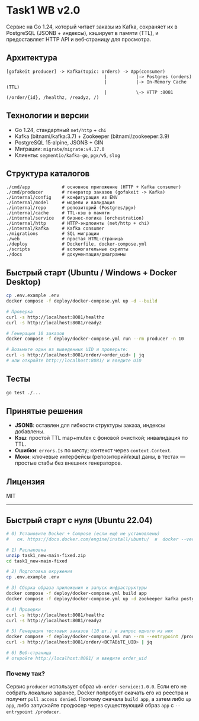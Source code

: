 # Task1 WB v2.0

Cервис на Go 1.24, который читает заказы из Kafka, сохраняет их в PostgreSQL (JSONB + индексы), кэширует в памяти (TTL), и предоставляет HTTP API и веб‑страницу для просмотра.

## Архитектура
```
[gofakeit producer] -> Kafka(topic: orders) -> App(consumer)
                                     |           |-> Postgres (orders)
                                     |           |-> In‑Memory Cache (TTL)
                                     |           \-> HTTP :8081 (/order/{id}, /healthz, /readyz, /)
```

## Технологии и версии
- Go 1.24, стандартный `net/http` + `chi`
- Kafka (bitnami/kafka:3.7) + Zookeeper (bitnami/zookeeper:3.9)
- PostgreSQL 15‑alpine, JSONB + GIN
- Миграции: `migrate/migrate:v4.17.0`
- Клиенты: `segmentio/kafka-go`, `pgx/v5`, `slog`

## Структура каталогов
```
./cmd/app            # основное приложение (HTTP + Kafka consumer)
./cmd/producer       # генератор заказов (gofakeit -> Kafka)
./internal/config    # конфигурация из ENV
./internal/model     # модели и валидация
./internal/repo      # репозиторий (Postgres/pgx)
./internal/cache     # TTL-кэш в памяти
./internal/service   # бизнес-логика (orchestration)
./internal/http      # HTTP-эндпоинты (net/http + chi)
./internal/kafka     # Kafka consumer
./migrations         # SQL миграции
./web                # простая HTML-страница
./deploy             # Dockerfile, docker-compose.yml
./scripts            # вспомогательные скрипты
./docs               # документация/диаграммы
```


## Быстрый старт (Ubuntu / Windows + Docker Desktop)
```bash
cp .env.example .env
docker compose -f deploy/docker-compose.yml up -d --build

# Проверка
curl -s http://localhost:8081/healthz
curl -s http://localhost:8081/readyz

# Генерация 10 заказов
docker compose -f deploy/docker-compose.yml run --rm producer -n 10

# Возьмите один из выведенных UID и проверьте:
curl -s http://localhost:8081/order/<order_uid> | jq
# или откройте http://localhost:8081/ и введите UID
```

## Тесты
```bash
go test ./...
```

## Принятые решения
- **JSONB**: оставлен для гибкости структуры заказа, индексы добавлены.
- **Кэш**: простой TTL map+mutex с фоновой очисткой; инвалидация по TTL.
- **Ошибки**: `errors.Is` по месту; контекст через `context.Context`.
- **Моки**: ключевые интерфейсы (репозиторий/кэш) даны, в тестах — простые стабы без внешних генераторов.


## Лицензия
MIT

---

## Быстрый старт с нуля (Ubuntu 22.04)

```bash
# 0) Установите Docker + Compose (если ещё не установлены)
#   см. https://docs.docker.com/engine/install/ubuntu/  и  docker --version

# 1) Распаковка
unzip task1_new-main-fixed.zip
cd task1_new-main-fixed

# 2) Подготовка окружения
cp .env.example .env

# 3) Сборка образа приложения и запуск инфраструктуры
docker compose -f deploy/docker-compose.yml build app
docker compose -f deploy/docker-compose.yml up -d zookeeper kafka postgres migrator app

# 4) Проверки
curl -s http://localhost:8081/healthz
curl -s http://localhost:8081/readyz

# 5) Генерация тестовых заказов (10 шт.) и запрос одного из них
docker compose -f deploy/docker-compose.yml run --rm --entrypoint /producer app -n 10
curl -s http://localhost:8081/order/<ВСТАВЬТЕ_UID> | jq

# 6) Веб-страница
# откройте http://localhost:8081/ и введите order_uid
```

### Почему так?
Сервис `producer` использует образ `wb-order-service:1.0.0`. Если его не собрать локально заранее,
Docker попробует скачать его из реестра и получит `pull access denied`. Поэтому сначала `build app`,
а затем либо `up app`, либо запускайте продюсер через существующий образ `app` с `--entrypoint /producer`.
